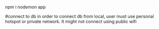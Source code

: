 npm i
nodemon app

#connect to db
in order to connect db from local, user must use personal hotspot or private network. It might not connect using public wifi 